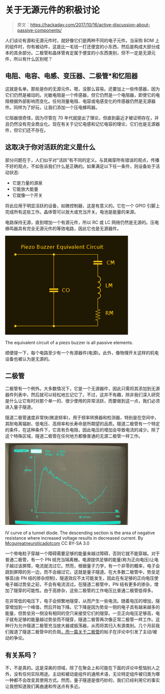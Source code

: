 # 关于无源元件的积极讨论

> 原文：<https://hackaday.com/2017/10/16/active-discussion-about-passive-components/>

人们谈论有源和无源元件时，就好像它们是两种不同的电子元件。当采购 BOM 上的组件时，你有被动件，这是比一毛钱一打还便宜的小东西，然后是构成大部分成本的其余部分。二极管和晶体管肯定属于便宜的小东西类别，但不一定是无源元件，所以有什么区别呢？

## 电阻、电容、电感、变压器、二极管*和忆阻器

这就是名单。那些是你的无源元件。嗯，没那么容易。还要加上一些传感器，因为它们仍然是被动的。光敏电阻是一个传感器，但它仍然是一个电阻器，即使它的电阻根据外部影响而变化。任何测量电阻、电容或电感变化的传感器仍然是无源器件。同样为了好玩，让我们添加一个压电蜂鸣器。

忆阻器很奇怪，因为尽管在 70 年代就提出了理论，但直到最近才被证明存在，并且仍然没有完全商业化。现在有关于记忆电感和记忆电容的理论，它们也是无源器件，但它们还不存在。

## 这取决于你对活跃的定义是什么

部分问题在于，人们似乎对“活跃”有不同的定义。与其揭穿所有错误的观点，传播不好的观点，不如告诉我们什么是正确的。如果满足以下任一条件，则设备处于活动状态:

*   它是力量的源泉
*   它能放大能量
*   它就像一个开关

将此应用于明显活跃的设备，如微控制器，这是有意义的。它在一个 GPIO 引脚上完成所有这些工作。晶体管可以放大或充当开关。电池是能量的来源。

电路保持无源，直到增加一个有源元件，所以 RC 或 LC 网络仍然是无源的。压电蜂鸣器具有完全无源元件的等效电路，因此它也是无源器件。

![](img/3979003960f2cd1a2893e3a0fcf9b9e0.png)

The equivalent circuit of a piezo buzzer is all passive elements.

顺便提一下，每个电路至少有一个有源器件(电源)。此外，像物理开关这样的机电设备也被认为是无源的。

## 二极管

二极管有一个例外。大多数情况下，它是一个无源器件，因此只需将其添加到无源器件列表中，然后就可以轻松地忘记它了。不过，这并不有趣，除非我们深入研究是什么让它有时对那个单一的、很少使用的异常活跃，而要做到这一点，我们必须进入量子隧道。

隧道二极管速度非常快(微波频率)，用于频率转换器和检测器，特别是在空间中，其耐电离辐射、低电压、高频率和长寿命是所期望的品质。隧道二极管有一个特定的条件，在这种条件下，它具有负电阻，因此电压的增加会导致电流的减少。除了这个特殊区域，隧道二极管在任何地方都像普通的无源二极管一样工作。

![](img/4b78941cc6cdcca663e732011784d9fc.png)

IV curve of a tunnel diode. The descending section is the area of negative resistance where increased voltage results in decreased current. By [Mcguireatneuroticadotcom](https://commons.wikimedia.org/w/index.php?curid=26038774) CC BY-SA 3.0

一个带电粒子穿越一个障碍需要足够的能量来越过障碍，否则它就不能穿越。对于普通二极管，有一个 PN 结充当隔离栅。电源提供足够的能量(称为正向电压)让电子越过该屏障，电流就流过它。然而，根据量子力学，有一个非零的概率，电子会跳到屏障的另一边，而不会越过它。这就是量子隧道。在大多数二极管中，势垒足够高(由 PN 结的掺杂控制)，隧道效应不太可能发生，因此在有足够的正向电压使电子越过势垒之前，不会有电流流过。在隧道二极管中，PN 结有更多的掺杂，增加了隧穿的可能性。由于高掺杂，这些二极管的工作电压比普通二极管低得多。

在非常低的电压下，电子会频繁地隧穿，从而产生一些电流。随着电压的增加，隧穿增加到一个峰值，然后开始下降。它下降是因为势垒一侧的电子具有越来越多的能量，但势垒另一侧没有相同的空穴来接受它们的隧穿。一旦正向电压足够高，电子就有足够的能量越过势垒而不隧穿，隧道二极管再次像正常二极管一样工作。这种行为允许隧道二极管充当放大器或振荡器，从而将其归入有源类别。几个月前我们报道了隧道二极管中的负阻[，而](https://hackaday.com/2017/03/21/negative-resistance-it-shouldnt-make-sense/)[一篇关于二极管](https://hackaday.com/2017/08/29/a-diode-by-any-other-name/)的帖子在评论中引发了主动/被动的争论。

## 有关系吗？

不，不是真的。这是深奥的领域，除了在聚会上和可能在下面的评论中惹恼别人之外，没有任何实际用途。主动和被动是组件的通用术语，无论特定组件被归类为哪一种都不会改变其使用方式。然而，量子隧道是很巧妙的，我们已经利用它的事实让我想知道我们离曲速和传送点有多近。